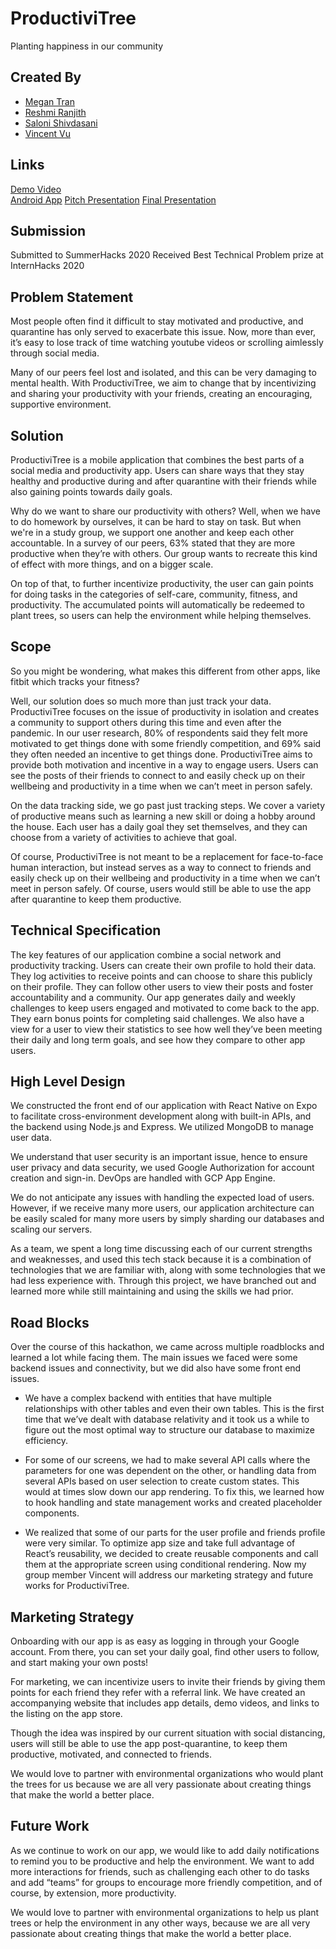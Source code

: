 # ProductiviTree

Planting happiness in our community

## Created By

- [Megan Tran](https://github.com/meganjtran)
- [Reshmi Ranjith](https://github.com/ReshmiCode)
- [Saloni Shivdasani](https://github.com/SaloniSS)
- [Vincent Vu](https://github.com/vincent-vu280)

## Links

[Demo Video](https://www.youtube.com/watch?v=A0GQYn6tABM)  
[Android App](https://storage.googleapis.com/productivitree/ProductiviTreeV1.apk)
[Pitch Presentation](https://storage.googleapis.com/productivitree/InternHacks%20Pitch%20Presentation.pdf)
[Final Presentation](https://storage.googleapis.com/productivitree/IntenHacks%20Final%20Presentation.pdf)

## Submission

Submitted to SummerHacks 2020
Received Best Technical Problem prize at InternHacks 2020

## Problem Statement

Most people often find it difficult to stay motivated and productive, and quarantine has only served to exacerbate this issue. Now, more than ever, it’s easy to lose track of time watching youtube videos or scrolling aimlessly through social media.

Many of our peers feel lost and isolated, and this can be very damaging to mental health. With ProductiviTree, we aim to change that by incentivizing and sharing your productivity with your friends, creating an encouraging, supportive environment.

## Solution

ProductiviTree is a mobile application that combines the best parts of a social media and productivity app. Users can share ways that they stay healthy and productive during and after quarantine with their friends while also gaining points towards daily goals.

Why do we want to share our productivity with others? Well, when we have to do homework by ourselves, it can be hard to stay on task. But when we're in a study group, we support one another and keep each other accountable. In a survey of our peers, 63% stated that they are more productive when they’re with others. Our group wants to recreate this kind of effect with more things, and on a bigger scale.

On top of that, to further incentivize productivity, the user can gain points for doing tasks in the categories of self-care, community, fitness, and productivity. The accumulated points will automatically be redeemed to plant trees, so users can help the environment while helping themselves.

## Scope

So you might be wondering, what makes this different from other apps, like fitbit which tracks your fitness?

Well, our solution does so much more than just track your data. ProductiviTree focuses on the issue of productivity in isolation and creates a community to support others during this time and even after the pandemic. In our user research, 80% of respondents said they felt more motivated to get things done with some friendly competition, and 69% said they often needed an incentive to get things done. ProductiviTree aims to provide both motivation and incentive in a way to engage users. Users can see the posts of their friends to connect to and easily check up on their wellbeing and productivity in a time when we can’t meet in person safely.

On the data tracking side, we go past just tracking steps. We cover a variety of productive means such as learning a new skill or doing a hobby around the house. Each user has a daily goal they set themselves, and they can choose from a variety of activities to achieve that goal.

Of course, ProductiviTree is not meant to be a replacement for face-to-face human interaction, but instead serves as a way to connect to friends and easily check up on their wellbeing and productivity in a time when we can’t meet in person safely. Of course, users would still be able to use the app after quarantine to keep them productive.

## Technical Specification

The key features of our application combine a social network and productivity tracking. Users can create their own profile to hold their data. They log activities to receive points and can choose to share this publicly on their profile. They can follow other users to view their posts and foster accountability and a community. Our app generates daily and weekly challenges to keep users engaged and motivated to come back to the app. They earn bonus points for completing said challenges. We also have a view for a user to view their statistics to see how well they’ve been meeting their daily and long term goals, and see how they compare to other app users.

## High Level Design

We constructed the front end of our application with React Native on Expo to facilitate cross-environment development along with built-in APIs, and the backend using Node.js and Express. We utilized MongoDB to manage user data.

We understand that user security is an important issue, hence to ensure user privacy and data security, we used Google Authorization for account creation and sign-in. DevOps are handled with GCP App Engine.

We do not anticipate any issues with handling the expected load of users. However, if we receive many more users, our application architecture can be easily scaled for many more users by simply sharding our databases and scaling our servers.

As a team, we spent a long time discussing each of our current strengths and weaknesses, and used this tech stack because it is a combination of technologies that we are familiar with, along with some technologies that we had less experience with. Through this project, we have branched out and learned more while still maintaining and using the skills we had prior.

## Road Blocks

Over the course of this hackathon, we came across multiple roadblocks and learned a lot while facing them. The main issues we faced were some backend issues and connectivity, but we did also have some front end issues.

- We have a complex backend with entities that have multiple relationships with other tables and even their own tables. This is the first time that we’ve dealt with database relativity and it took us a while to figure out the most optimal way to structure our database to maximize efficiency.

- For some of our screens, we had to make several API calls where the parameters for one was dependent on the other, or handling data from several APIs based on user selection to create custom states. This would at times slow down our app rendering. To fix this, we learned how to hook handling and state management works and created placeholder components.

- We realized that some of our parts for the user profile and friends profile were very similar. To optimize app size and take full advantage of React’s reusability, we decided to create reusable components and call them at the appropriate screen using conditional rendering. Now my group member Vincent will address our marketing strategy and future works for ProductiviTree.

## Marketing Strategy

Onboarding with our app is as easy as logging in through your Google account. From there, you can set your daily goal, find other users to follow, and start making your own posts!

For marketing, we can incentivize users to invite their friends by giving them points for each friend they refer with a referral link. We have created an accompanying website that includes app details, demo videos, and links to the listing on the app store.

Though the idea was inspired by our current situation with social distancing, users will still be able to use the app post-quarantine, to keep them productive, motivated, and connected to friends.

We would love to partner with environmental organizations who would plant the trees for us because we are all very passionate about creating things that make the world a better place.

## Future Work

As we continue to work on our app, we would like to add daily notifications to remind you to be productive and help the environment. We want to add more interactions for friends, such as challenging each other to do tasks and add “teams” for groups to encourage more friendly competition, and of course, by extension, more productivity.

We would love to partner with environmental organizations to help us plant trees or help the environment in any other ways, because we are all very passionate about creating things that make the world a better place.

